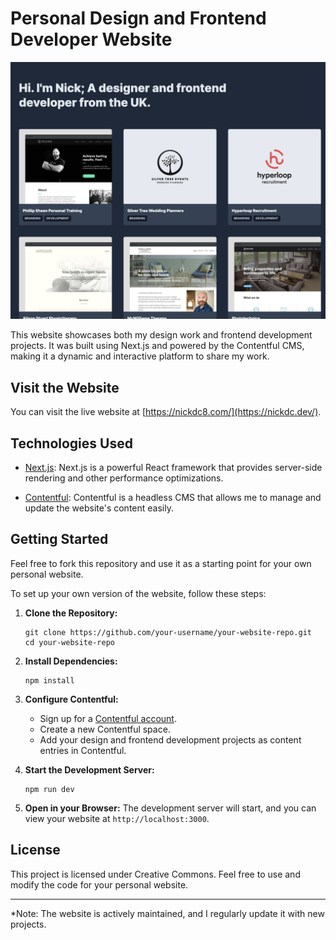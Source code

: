 # Personal Design and Frontend Developer Website

![Project Preview](https://github.com/nickdc8/nick-portfolio/blob/main/readme-image.png)

 This website showcases both my design work and frontend development projects. It was built using Next.js and powered by the Contentful CMS, making it a dynamic and interactive platform to share my work.

## Visit the Website

You can visit the live website at [https://nickdc8.com/](https://nickdc.dev/).

## Technologies Used

- [Next.js](https://nextjs.org/): Next.js is a powerful React framework that provides server-side rendering and other performance optimizations.

- [Contentful](https://www.contentful.com/): Contentful is a headless CMS that allows me to manage and update the website's content easily.

## Getting Started

Feel free to fork this repository and use it as a starting point for your own personal website.

To set up your own version of the website, follow these steps:

1. **Clone the Repository:**
   ```
   git clone https://github.com/your-username/your-website-repo.git
   cd your-website-repo
   ```

2. **Install Dependencies:**
   ```
   npm install
   ```

3. **Configure Contentful:**
   - Sign up for a [Contentful account](https://www.contentful.com/sign-up/).
   - Create a new Contentful space.
   - Add your design and frontend development projects as content entries in Contentful.

4. **Start the Development Server:**
   ```
   npm run dev
   ```

5. **Open in your Browser:**
   The development server will start, and you can view your website at `http://localhost:3000`.

## License

This project is licensed under Creative Commons. Feel free to use and modify the code for your personal website.

---

*Note: The website is actively maintained, and I regularly update it with new projects.
